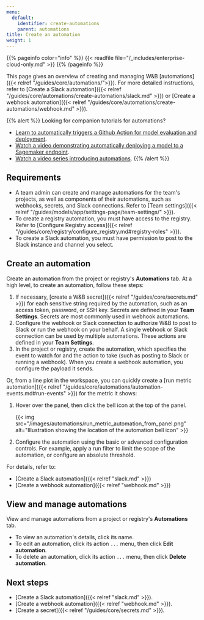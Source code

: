 ```yaml
---
menu:
  default:
    identifier: create-automations
    parent: automations
title: Create an automation
weight: 1
---
```

{{% pageinfo color="info" %}}
{{< readfile file="/_includes/enterprise-cloud-only.md" >}}
{{% /pageinfo %}}

This page gives an overview of creating and managing W&B [automations]({{< relref "/guides/core/automations/">}}). For more detailed instructions, refer to [Create a Slack automation]({{< relref "/guides/core/automations/create-automations/slack.md" >}}) or [Create a webhook automation]({{< relref "/guides/core/automations/create-automations/webhook.md" >}}).

{{% alert %}}
Looking for companion tutorials for automations? 
- [Learn to automatically triggers a Github Action for model evaluation and deployment](https://wandb.ai/wandb/wandb-model-cicd/reports/Model-CI-CD-with-W-B--Vmlldzo0OTcwNDQw).
- [Watch a video demonstrating automatically deploying a model to a Sagemaker endpoint](https://www.youtube.com/watch?v=s5CMj_w3DaQ).
- [Watch a video series introducing automations](https://youtube.com/playlist?list=PLD80i8An1OEGECFPgY-HPCNjXgGu-qGO6&feature=shared).
{{% /alert %}}

## Requirements
- A team admin can create and manage automations for the team's projects, as well as components of their automations, such as webhooks, secrets, and Slack connections. Refer to [Team settings]({{< relref "/guides/models/app/settings-page/team-settings/" >}}).
- To create a registry automation, you must have access to the registry. Refer to [Configure Registry access]({{< relref "/guides/core/registry/configure_registry.md#registry-roles" >}}).
- To create a Slack automation, you must have permission to post to the Slack instance and channel you select.

## Create an automation
Create an automation from the project or registry's **Automations** tab. At a high level, to create an automation, follow these steps:

1. If necessary, [create a W&B secret]({{< relref "/guides/core/secrets.md" >}}) for each sensitive string required by the automation, such as an access token, password, or SSH key. Secrets are defined in your **Team Settings**. Secrets are most commonly used in webhook automations.
1. Configure the webhook or Slack connection to authorize W&B to post to Slack or run the webhook on your behalf. A single webhook or Slack connection can be used by multiple automations. These actions are defined in your **Team Settings**. 
1. In the project or registry, create the automation, which specifies the event to watch for and the action to take (such as posting to Slack or running a webhook). When you create a webhook automation, you configure the payload it sends.

Or, from a line plot in the workspace, you can quickly create a [run metric automation]({{< relref "/guides/core/automations/automation-events.md#run-events" >}}) for the metric it shows:

1. Hover over the panel, then click the bell icon at the top of the panel.

    {{< img src="/images/automations/run_metric_automation_from_panel.png" alt="Illustration showing the location of the automation bell icon" >}}
1. Configure the automation using the basic or advanced configuration controls. For example, apply a run filter to limit the scope of the automation, or configure an absolute threshold.

For details, refer to:

- [Create a Slack automation]({{< relref "slack.md" >}})
- [Create a webhook automation]({{< relref "webhook.md" >}})

## View and manage automations
View and manage automations from a project or registry's **Automations** tab.

- To view an automation's details, click its name.
- To edit an automation, click its action `...` menu, then click **Edit automation**.
- To delete an automation, click its action `...` menu, then click **Delete automation**.

## Next steps
- [Create a Slack automation]({{< relref "slack.md" >}}).
- [Create a webhook automation]({{< relref "webhook.md" >}}).
- [Create a secret]({{< relref "/guides/core/secrets.md" >}}).
